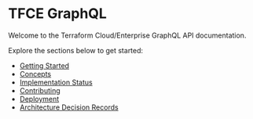 # TFCE GraphQL

Welcome to the Terraform Cloud/Enterprise GraphQL API documentation.

Explore the sections below to get started:

- [Getting Started](Getting%20Started/getting-started)
- [Concepts](Concepts/concepts)
- [Implementation Status](implementation-status)
- [Contributing](Contributing/contributing)
- [Deployment](Deployment/docker)
- [Architecture Decision Records](Architecture%20Decision%20Records/index)